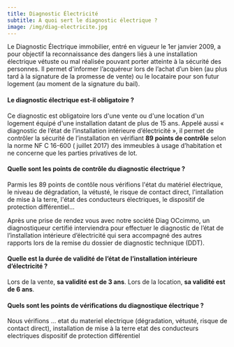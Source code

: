 ```yaml
---
title: Diagnostic Électricité
subtitle: A quoi sert le diagnostic électrique ?
image: /img/diag-electricite.jpg
---
```



Le Diagnostic Électrique immobilier, entré en vigueur le 1er janvier 2009, a pour objectif la reconnaissance des dangers liés à une installation électrique vétuste ou mal réalisée pouvant porter atteinte à la sécurité des personnes. Il permet d'informer l’acquéreur lors de l’achat d’un bien (au plus tard à la signature de la promesse de vente) ou le locataire pour son futur logement (au moment de la signature du bail).

#### Le diagnostic électrique est-il obligatoire ?
Ce diagnostic est obligatoire lors d'une vente ou d'une location d'un logement équipé d'une installation datant de plus de 15 ans. Appelé aussi « diagnostic de l’état de l’installation intérieure d’électricité », il permet de contrôler la sécurité de l’installation en vérifiant **89 points de contrôle** selon la norme NF C 16-600 ( juillet 2017) des immeubles à usage d’habitation et ne concerne que les parties privatives de lot.

#### Quelle sont les points de contrôle du diagnostic électrique ?
Parmis les 89 points de contôle nous vérifions l'état du matériel électrique, le niveau de dégradation, la vétusté, le risque de contact direct, l'intallation de mise à la terre, l'état des conducteurs électriques, le dispositif de protection différentiel…

Après une prise de rendez vous avec notre société Diag OCcimmo, un diagnostiqueur certifié interviendra pour effectuer le diagnostic de l’état de l’installation intérieure d’électricité qui sera accompagné des autres rapports lors de la remise du dossier de diagnostic technique (DDT). 

#### Quelle est la durée de validité de l’état de l’installation intérieure d’électricité ?
Lors de la vente, **sa validité est de 3 ans**.
Lors de la location, **sa validité est de 6 ans**.

#### Quels sont les points de vérifications du diagnostique électrique ?
Nous vérifions ...
etat du materiel electrique (dégradation, vétusté, risque de contact direct), 
installation de mise à la terre
etat des conducteurs electriques
dispositif de protection différentiel
